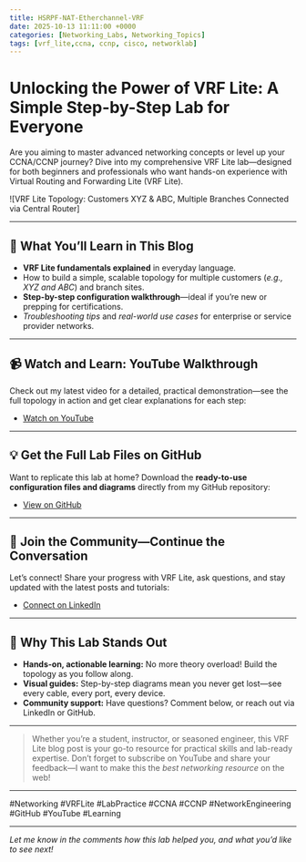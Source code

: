 ```yaml
---
title: HSRPF-NAT-Etherchannel-VRF
date: 2025-10-13 11:11:00 +0000
categories: [Networking_Labs, Networking_Topics]
tags: [vrf_lite,ccna, ccnp, cisco, networklab]
---
```



# Unlocking the Power of VRF Lite: A Simple Step-by-Step Lab for Everyone

Are you aiming to master advanced networking concepts or level up your CCNA/CCNP journey? Dive into my comprehensive VRF Lite lab—designed for both beginners and professionals who want hands-on experience with Virtual Routing and Forwarding Lite (VRF Lite).

![VRF Lite Topology: Customers XYZ & ABC, Multiple Branches Connected via Central Router]

---

## 🚀 What You’ll Learn in This Blog

- **VRF Lite fundamentals explained** in everyday language.
- How to build a simple, scalable topology for multiple customers (*e.g., XYZ and ABC*) and branch sites.
- **Step-by-step configuration walkthrough**—ideal if you’re new or prepping for certifications.
- *Troubleshooting tips* and *real-world use cases* for enterprise or service provider networks.

---

## 📹 Watch and Learn: YouTube Walkthrough

Check out my latest video for a detailed, practical demonstration—see the full topology in action and get clear explanations for each step:

- [Watch on YouTube]("https://www.youtube.com/embed/_IghReAOd5Q")

---

## 💡 Get the Full Lab Files on GitHub

Want to replicate this lab at home? Download the **ready-to-use configuration files and diagrams** directly from my GitHub repository:

- [View on GitHub](https://github.com/orgs/Ntwork-Beginner/repositories)

---

## 🤝 Join the Community—Continue the Conversation

Let’s connect! Share your progress with VRF Lite, ask questions, and stay updated with the latest posts and tutorials:

- [Connect on LinkedIn](https://www.linkedin.com/in/ntworkbeginner/)

---

## 📝 Why This Lab Stands Out

- **Hands-on, actionable learning:** No more theory overload! Build the topology as you follow along.
- **Visual guides:** Step-by-step diagrams mean you never get lost—see every cable, every port, every device.
- **Community support:** Have questions? Comment below, or reach out via LinkedIn or GitHub.

---

> Whether you’re a student, instructor, or seasoned engineer, this VRF Lite blog post is your go-to resource for practical skills and lab-ready expertise. Don’t forget to subscribe on YouTube and share your feedback—I want to make this the *best networking resource* on the web!

---

#Networking #VRFLite #LabPractice #CCNA #CCNP #NetworkEngineering #GitHub #YouTube #Learning

---

*Let me know in the comments how this lab helped you, and what you’d like to see next!*
